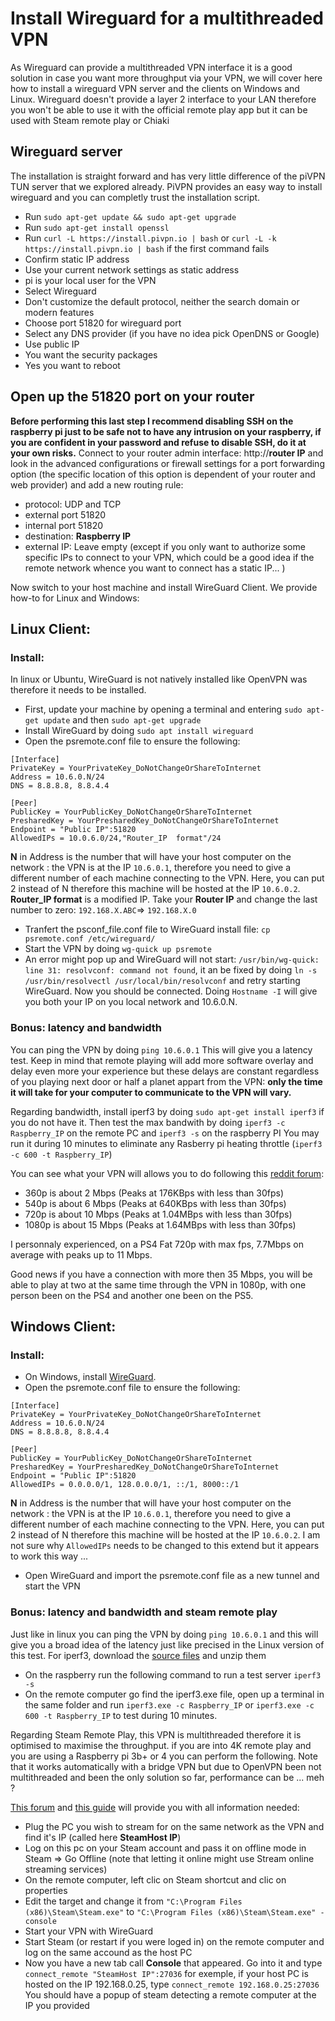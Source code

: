 # Install Wireguard for a multithreaded VPN
As Wireguard can provide a multithreaded VPN interface it is a good solution in case you want more throughput via your VPN, we will cover here how to install a wireguard VPN server and the clients on Windows and Linux. Wireguard doesn't provide a layer 2 interface to your LAN therefore you won't be able to use it with the official remote play app but it can be used with Steam remote play or Chiaki

## Wireguard server
The installation is straight forward and has very little difference of the piVPN TUN server that we explored already. PiVPN provides an easy way to install wireguard and you can completly trust the installation script.
* Run `sudo apt-get update && sudo apt-get upgrade`
* Run `sudo apt-get install openssl`
* Run `curl -L https://install.pivpn.io | bash` or `curl -L -k https://install.pivpn.io | bash` if the first command fails
* Confirm static IP address
* Use your current network settings as static address
* pi is your local user for the VPN
* Select Wireguard
* Don't customize the default protocol, neither the search domain or modern features
* Choose port 51820 for wireguard port
* Select any DNS provider (if you have no idea pick OpenDNS or Google)
* Use public IP
* You want the security packages
* Yes you want to reboot

## Open up the 51820 port on your router

**Before performing this last step I recommend disabling SSH on the raspberry pi just to be safe not to have any intrusion on your raspberry, if you are confident in your password and refuse to disable SSH, do it at your own risks.**
Connect to your router admin interface: http://**router IP** and look in the advanced configurations or firewall settings for a port forwarding option (the specific location of this option is dependent of your router and web provider) and add a new routing rule:
* protocol: UDP and TCP
* external port 51820
* internal port 51820
* destination: **Raspberry IP**
* external IP: Leave empty (except if you only want to authorize some specific IPs to connect to your VPN, which could be a good idea if the remote network whence you want to connect has a static IP... )


Now switch to your host machine and install WireGuard Client. We provide how-to for Linux and Windows:
## Linux Client:

### Install:
In linux or Ubuntu, WireGuard is not natively installed like OpenVPN was therefore it needs to be installed. 
* First, update your machine by opening a terminal and entering ```sudo apt-get update``` and then ```sudo apt-get upgrade``` 
* Install WireGuard by doing ```sudo apt install wireguard``` 
* Open the psremote.conf file to ensure the following:
```
[Interface]
PrivateKey = YourPrivateKey_DoNotChangeOrShareToInternet
Address = 10.6.0.N/24
DNS = 8.8.8.8, 8.8.4.4

[Peer]
PublicKey = YourPublicKey_DoNotChangeOrShareToInternet
PresharedKey = YourPresharedKey_DoNotChangeOrShareToInternet
Endpoint = "Public IP":51820
AllowedIPs = 10.0.6.0/24,"Router_IP  format"/24
```
**N** in Address is the number that will have your host computer on the network : the VPN is at the IP ```10.6.0.1```, therefore you need to give a different number of each machine connecting to the VPN. Here, you can put 2 instead of N therefore this machine will be hosted at the IP ```10.6.0.2```.
**Router_IP format** is a modified IP. Take your **Router IP** and change the last number to zero: ```192.168.X.ABC```=> ```192.168.X.0```

* Tranfert the psconf_file.conf file to WireGuard install file: ```cp psremote.conf /etc/wireguard/```
* Start the VPN by doing ```wg-quick up psremote```
* An error might pop up and WireGuard will not start: ```/usr/bin/wg-quick: line 31: resolvconf: command not found```, it an be fixed by doing ```ln -s /usr/bin/resolvectl /usr/local/bin/resolvconf``` and retry starting WireGuard.
Now you should be connected. Doing ```Hostname -I``` will give you both your IP on you local network and 10.6.0.N. 

### Bonus: latency and bandwidth
You can ping the VPN by doing ```ping 10.6.0.1``` 
This will give you a latency test. Keep in mind that remote playing will add more software overlay and delay even more your experience but these delays are constant regardless of you playing next door or half a planet appart from the VPN: **only the time it will take for your computer to communicate to the VPN will vary.**

Regarding bandwidth, install iperf3 by doing ```sudo apt-get install iperf3``` if you do not have it.
Then test the max bandwith by doing ```iperf3 -c Raspberry_IP``` on the remote PC and ```iperf3 -s``` on the raspberry PI
You may run it during 10 minutes to eliminate any Rasberry pi heating throttle (```iperf3 -c 600 -t Raspberry_IP```)

You can see what your VPN will allows you to do following this [reddit forum](https://www.reddit.com/r/remoteplay/comments/k0s3rr/megathread_tips_and_good_practices_for_remote_play/):

* 360p is about 2 Mbps (Peaks at 176KBps with less than 30fps)
* 540p is about 6 Mbps (Peaks at 640KBps with less than 30fps)
* 720p is about 10 Mbps (Peaks at 1.04MBps with less than 30fps)
* 1080p is about 15 Mbps (Peaks at 1.64MBps with less than 30fps)

I personnaly experienced, on a PS4 Fat 720p with max fps, 7.7Mbps on average with peaks up to 11 Mbps. 

Good news if you have a connection with more then 35 Mbps, you will be able to play at two at the same time through the VPN in 1080p, with one person been on the PS4 and another one been on the PS5.

## Windows Client:

### Install:
* On Windows, install [WireGuard](https://www.wireguard.com/install/).
* Open the psremote.conf file to ensure the following:
```
[Interface]
PrivateKey = YourPrivateKey_DoNotChangeOrShareToInternet
Address = 10.6.0.N/24
DNS = 8.8.8.8, 8.8.4.4

[Peer]
PublicKey = YourPublicKey_DoNotChangeOrShareToInternet
PresharedKey = YourPresharedKey_DoNotChangeOrShareToInternet
Endpoint = "Public IP":51820
AllowedIPs = 0.0.0.0/1, 128.0.0.0/1, ::/1, 8000::/1
```
**N** in Address is the number that will have your host computer on the network : the VPN is at the IP ```10.6.0.1```, therefore you need to give a different number of each machine connecting to the VPN. Here, you can put 2 instead of N therefore this machine will be hosted at the IP ```10.6.0.2```.
I am not sure why ```AllowedIPs``` needs to be changed to this extend but it appears to work this way ...
* Open WireGuard and import the psremote.conf file as a new tunnel and start the VPN


### Bonus: latency and bandwidth and steam remote play 
Just like in linux you can ping the VPN by doing ```ping 10.6.0.1``` and this will give you a broad idea of the latency just like precised in the Linux version of this test.
For iperf3, download the [source files](https://iperf.fr/fr/iperf-download.php) and unzip them
* On the raspberry run the following command to run a test server `iperf3 -s`
* On the remote computer go find the iperf3.exe file, open up a terminal in the same folder and run `iperf3.exe -c Raspberry_IP` or `iperf3.exe -c 600 -t Raspberry_IP` to test during 10 minutes.

Regarding Steam Remote Play, this VPN is multithreaded therefore it is optimised to maximise the throughput. if you are into 4K remote play and you are using a Raspberry pi 3b+ or 4 you can perform the following. Note that it works automatically with a bridge VPN but due to OpenVPN been not multithreaded and been the only solution so far, performance can be ... meh ?

[This forum](https://steamcommunity.com/groups/homestream/discussions/3/619574421223826076/) and [this guide](https://steamcommunity.com/sharedfiles/filedetails/?id=873543244) will provide you with all information needed:
* Plug the PC you wish to stream for on the same network as the VPN and find it's IP (called here **SteamHost IP**)
* Log on this pc on your Steam account and pass it on offline mode in Steam => Go Offline (note that letting it online might use Stream online streaming services)
* On the remote computer, left clic on Steam shortcut and clic on properties 
* Edit the target and change it from  ```"C:\Program Files (x86)\Steam\Steam.exe"``` to ```"C:\Program Files (x86)\Steam\Steam.exe" -console```
* Start your VPN with WireGuard
* Start Steam (or restart if you were loged in) on the remote computer and log on the same accound as the host PC
* Now you have a new tab call **Console** that appeared. Go into it and type ```connect_remote "SteamHost IP":27036```
for exemple, if your host PC is hosted on the IP 192.168.0.25, type ```connect_remote 192.168.0.25:27036```
You should have a popup of steam detecting a remote computer at the IP you provided







